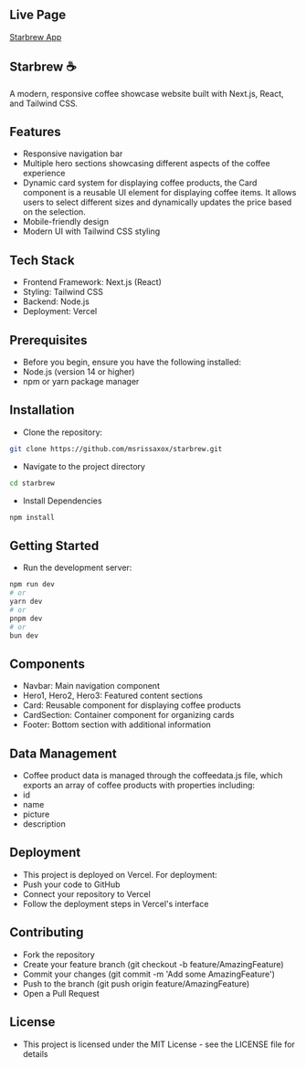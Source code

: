 
## Live Page
<a href="https://starbrew.vercel.app/">Starbrew App</a>

## Starbrew ☕
A modern, responsive coffee showcase website built with Next.js, React, and Tailwind CSS.

## Features

- Responsive navigation bar
- Multiple hero sections showcasing different aspects of the coffee experience
- Dynamic card system for displaying coffee products, the Card component is a reusable UI element for displaying coffee items. It allows users to select different sizes and dynamically updates the price based on the selection.
- Mobile-friendly design
- Modern UI with Tailwind CSS styling

## Tech Stack

- Frontend Framework: Next.js (React)
- Styling: Tailwind CSS
- Backend: Node.js
- Deployment: Vercel

## Prerequisites
- Before you begin, ensure you have the following installed:
- Node.js (version 14 or higher)
- npm or yarn package manager

## Installation

- Clone the repository:
```bash
git clone https://github.com/msrissaxox/starbrew.git
```
- Navigate to the project directory
```bash
cd starbrew
```
- Install Dependencies
```bash
npm install
```
## Getting Started

- Run the development server:

```bash
npm run dev
# or
yarn dev
# or
pnpm dev
# or
bun dev
```
## Components

- Navbar: Main navigation component
- Hero1, Hero2, Hero3: Featured content sections
- Card: Reusable component for displaying coffee products
- CardSection: Container component for organizing cards
- Footer: Bottom section with additional information

## Data Management
- Coffee product data is managed through the coffeedata.js file, which exports an array of coffee products with properties including:
- id
- name
- picture
- description

## Deployment
- This project is deployed on Vercel. For deployment:
- Push your code to GitHub
- Connect your repository to Vercel
- Follow the deployment steps in Vercel's interface

## Contributing
- Fork the repository
- Create your feature branch (git checkout -b feature/AmazingFeature)
- Commit your changes (git commit -m 'Add some AmazingFeature')
- Push to the branch (git push origin feature/AmazingFeature)
- Open a Pull Request

## License
- This project is licensed under the MIT License - see the LICENSE file for details
